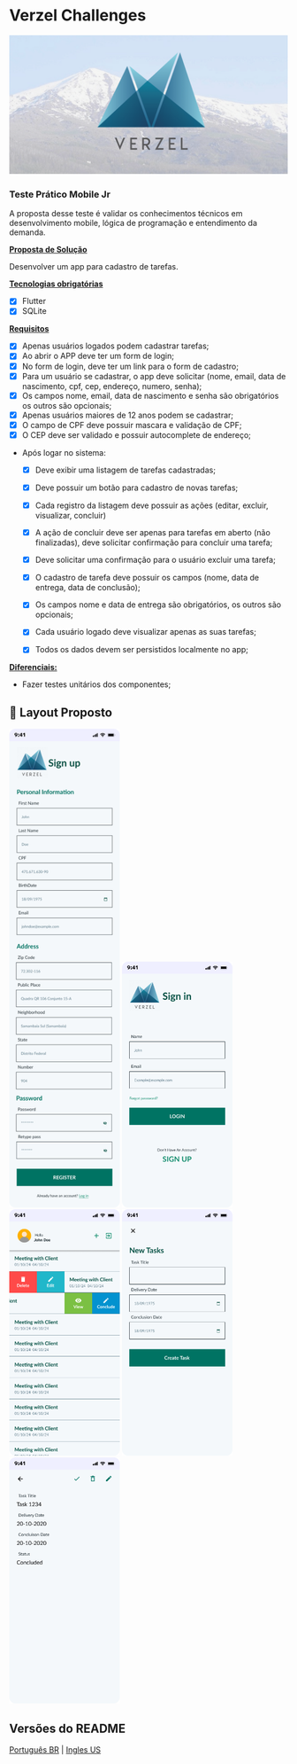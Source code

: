 # Verzel Challenges
![image](assets/readme/banner_verzel.png)

### Teste Prático Mobile Jr

A proposta desse teste é validar os conhecimentos técnicos em desenvolvimento mobile, lógica de programação e entendimento
da demanda.

<u>**Proposta de Solução**</u>

Desenvolver um app para cadastro de tarefas.

<u>**Tecnologias obrigatórias**</u>
- [x] Flutter
- [x] SQLite

<u>**Requisitos**</u>
- [x] Apenas usuários logados podem cadastrar tarefas;
- [x] Ao abrir o APP deve ter um form de login;
- [x] No form de login, deve ter um link para o form de cadastro;
- [x] Para um usuário se cadastrar, o app deve solicitar (nome, email, data de nascimento, cpf, cep, endereço, numero, senha);
- [x] Os campos nome, email, data de nascimento e senha são obrigatórios os outros são opcionais;
- [x] Apenas usuários maiores de 12 anos podem se cadastrar;
- [x] O campo de CPF deve possuir mascara e validação de CPF;
- [x] O CEP deve ser validado e possuir autocomplete de endereço;
- Após logar no sistema:
  - [x] Deve exibir uma listagem de tarefas cadastradas;
  - [x] Deve possuir um botão para cadastro de novas tarefas;
  - [x] Cada registro da listagem deve possuir as ações (editar, excluir, visualizar, concluir)
  - [x] A ação de concluir deve ser apenas para tarefas em aberto (não finalizadas), deve solicitar confirmação para concluir uma tarefa;
  - [x] Deve solicitar uma confirmação para o usuário excluir uma tarefa;
  - [x] O cadastro de tarefa deve possuir os campos (nome, data de entrega, data de conclusão);
  - [x] Os campos nome e data de entrega são obrigatórios, os outros são opcionais;
  - [x] Cada usuário logado deve visualizar apenas as suas tarefas;
  - [x] Todos os dados devem ser persistidos localmente no app;


<u>**Diferenciais:**</u>
- Fazer testes unitários dos componentes;

## 🎨 Layout Proposto
<p align="left">
  <img src="assets/readme/sign_up.png" width="200px">
  <img src="assets/readme/sign_in.png" width="200px">
  <img src="assets/readme/task_list.png" width="200px">
  <img src="assets/readme/create_task.png" width="200px">
  <img src="assets/readme/view_task.png" width="200px">
  
</p>

## Versões do README
[Português BR](./README.md) | [Ingles US](./README-en.md)